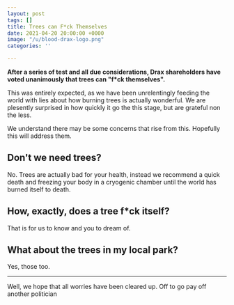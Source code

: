 ```yaml
---
layout: post
tags: []
title: Trees can F*ck Themselves
date: 2021-04-20 20:00:00 +0000
image: "/u/blood-drax-logo.png"
categories: ''

---
```

**After a series of test and all due considerations, Drax shareholders have voted unanimously that trees can "f*ck themselves".**

This was entirely expected, as we have been unrelentingly feeding the world with lies about how burning trees is actually wonderful. We are plesently surprised in how quickly it go the this stage, but are grateful non the less.

We understand there may be some concerns that rise from this. Hopefully this will address them.

## Don't we need trees?

No. Trees are actually bad for your health, instead we recommend a quick death and freezing your body in a cryogenic chamber until the world has burned itself to death.

## How, exactly, does a tree f*ck itself?

That is for us to know and you to dream of.

## What about the trees in my local park?

Yes, those too.

***

Well, we hope that all worries have been cleared up. Off to go pay off another politician 